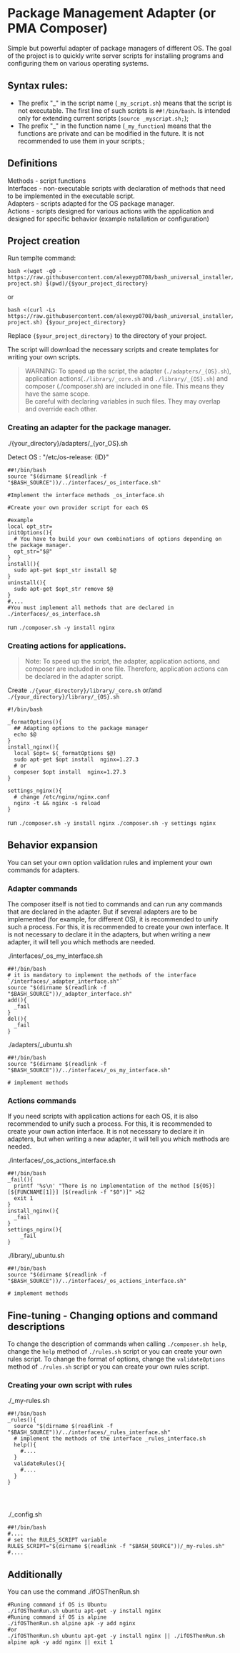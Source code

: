 # Package Management Adapter (or PMA Composer)

Simple but powerful adapter of package managers of different OS.
The goal of the project is to quickly write server scripts for installing programs and configuring them on various operating systems.

## Syntax rules:

- The prefix "_" in the script name (`_my_script.sh`) means that the script is not executable. The first line of such scripts is `##!/bin/bash`.   Is intended only for extending current scripts (`source _myscript.sh;`);
-  The prefix "_" in the function name (`_my_function`) means that the functions are private and can be modified in the future.
It is not recommended to use them in your scripts.;

## Definitions

Methods - script functions  
Interfaces - non-executable scripts with declaration of methods that need to be implemented in the executable script.  
Adapters - scripts adapted for the OS package manager.  
Actions - scripts designed for various actions with the application and designed for specific behavior (example nstallation or configuration)  

## Project creation

Run templte command:
 ```shell
 bash <(wget -qO - https://raw.githubusercontent.com/alexeyp0708/bash_universal_installer/refs/heads/main/create-project.sh) $(pwd)/{$your_project_directory}
```
or 
```shell
bash <(curl -Ls https://raw.githubusercontent.com/alexeyp0708/bash_universal_installer/refs/heads/main/create-project.sh) {$your_project_directory}
```
Replace `{$your_project_directory}` to the directory of your project.

The script will download the necessary scripts and create templates for writing your own scripts.

>WARNING: To speed up the script, the adapter (`./adapters/_{OS}.sh`), application actions(`./library/_core.sh` and `./library/_{OS}.sh`)
and composer (./composer.sh) are included in one file. This means they have the same scope.  
Be careful with declaring variables in such files. They may overlap and override each other.


### Creating an adapter for the package manager.

./{your_directory}/adapters/_{yor_OS}.sh

Detect OS : "/etc/os-release: {ID}"

```shell
##!/bin/bash
source "$(dirname $(readlink -f "$BASH_SOURCE"))/../interfaces/_os_interface.sh"

#Implement the interface methods _os_interface.sh

#Create your own provider script for each OS

#example
local opt_str=
initOptions(){
  # You have to build your own combinations of options depending on the package manager.
  opt_str="$@"
}
install(){
  sudo apt-get $opt_str install $@
}
uninstall(){
  sudo apt-get $opt_str remove $@
}
#....
#You must implement all methods that are declared in ./interfaces/_os_interface.sh
```
run
`./composer.sh -y install nginx`


### Creating actions for applications.

>Note: To speed up the script, the adapter, application actions, and composer are included in one file. 
Therefore, application actions can be declared in the adapter script.

Create 
`./{your_directory}/library/_core.sh`
or/and
`./{your_directory}/library/_{OS}.sh`

```shell
#!/bin/bash

_formatOptions(){
  ## Adapting options to the package manager
  echo $@
}
install_nginx(){
  local $opt= $(_formatOptions $@) 
  sudo apt-get $opt install  nginx=1.27.3
  # or
  composer $opt install  nginx=1.27.3
}

settings_nginx(){
  # change /etc/nginx/nginx.conf
  nginx -t && nginx -s reload 
}

```
run
`./composer.sh -y install nginx`
`./composer.sh -y settings nginx`


## Behavior expansion

You can set your own option validation rules and implement your own commands for adapters.

### Adapter commands

The composer itself is not tied to commands and can run any commands that are declared in the adapter.
But if several adapters are to be implemented (for example, for different OS), it is recommended to unify such a process.
For this, it is recommended to create your own interface. It is not necessary to declare it in the adapters,
but when writing a new adapter, it will tell you which methods are needed.

./interfaces/_os_my_interface.sh
```shell
##!/bin/bash
# it is mandatory to implement the methods of the interface `/interfaces/_adapter_interface.sh"`
source "$(dirname $(readlink -f "$BASH_SOURCE"))/_adapter_interface.sh"
add(){
  _fail
}
del(){
  _fail
}
```
./adapters/_ubuntu.sh
```shell
##!/bin/bash
source "$(dirname $(readlink -f "$BASH_SOURCE"))/../interfaces/_os_my_interface.sh"

# implement methods

```

### Actions commands

If you need scripts with application actions for each OS, it is also recommended to unify such a process.
For this, it is recommended to create your own action interface. It is not necessary to declare it in adapters,
but when writing a new adapter, it will tell you which methods are needed.

./interfaces/_os_actions_interface.sh
```shell
##!/bin/bash
_fail(){
  printf '%s\n' "There is no implementation of the method [${OS}] [${FUNCNAME[1]}] [$(readlink -f "$0")]" >&2
  exit 1
}
install_nginx(){
  _fail
}
settings_nginx(){
    _fail
}
```
./library/_ubuntu.sh
```shell
##!/bin/bash
source "$(dirname $(readlink -f "$BASH_SOURCE"))/../interfaces/_os_actions_interface.sh"

# implement methods
```

## Fine-tuning - Changing options and command descriptions
To change the description of commands when calling `./composer.sh help`, change  the `help` method of  `./rules.sh` script 
or you can create your own rules script.
To change the format of options, change the `validateOptions` method of `./rules.sh` script
or you can create your own rules script.

### Creating your own script with rules

./_my-rules.sh
```shell
##!/bin/bash
_rules(){
  source "$(dirname $(readlink -f "$BASH_SOURCE"))/../interfaces/_rules_interface.sh"
  # implement the methods of the interface _rules_interface.sh
  help(){
    #....
  }
  validateRules(){
    #....
  }
}




```

./_config.sh
```shell
##!/bin/bash
#....
# set the RULES_SCRIPT variable
RULES_SCRIPT="$(dirname $(readlink -f "$BASH_SOURCE"))/_my-rules.sh"
#....
```


## Additionally

You can use the command ./ifOSThenRun.sh
```shell
#Runing command if OS is Ubuntu
./ifOSThenRun.sh ubuntu apt-get -y install nginx
#Runing command if OS is alpine
./ifOSThenRun.sh alpine apk -y add nginx
#or
./ifOSThenRun.sh ubuntu apt-get -y install nginx || ./ifOSThenRun.sh alpine apk -y add nginx || exit 1
```

